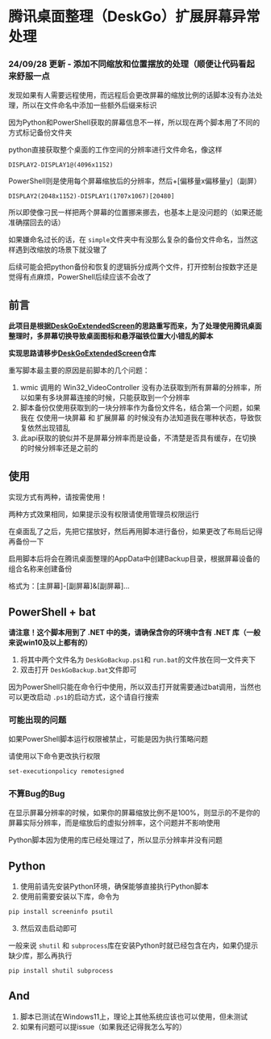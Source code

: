# 腾讯桌面整理（DeskGo）扩展屏幕异常处理

### 24/09/28 更新 - 添加不同缩放和位置摆放的处理（顺便让代码看起来舒服一点

发现如果有人需要远程使用，而远程后会更改屏幕的缩放比例的话脚本没有办法处理，所以在文件命名中添加一些额外后缀来标识

因为Python和PowerShell获取的屏幕信息不一样，所以现在两个脚本用了不同的方式标记备份文件夹

python直接获取整个桌面的工作空间的分辨率进行文件命名，像这样

```
DISPLAY2-DISPLAY1@(4096x1152)
```

PowerShell则是使用每个屏幕缩放后的分辨率，然后+[偏移量x偏移量y]（副屏）

```
DISPLAY2(2048x1152)-DISPLAY1(1707x1067)[20480]
```

所以即使像刁民一样把两个屏幕的位置挪来挪去，也基本上是没问题的（如果还能准确摆回去的话）

如果嫌命名过长的话，在 `simple`文件夹中有没那么复杂的备份文件命名，当然这样遇到改缩放的场景下就没辙了

后续可能会把python备份和恢复的逻辑拆分成两个文件，打开控制台按数字还是觉得有点麻烦，PowerShell后续应该不会改了

## 前言

**此项目是根据[DeskGoExtendedScreen](https://github.com/Ridup/DeskGoExtendedScreen)的思路重写而来，为了处理使用腾讯桌面整理时，多屏幕切换导致桌面图标和悬浮磁铁位置大小错乱的脚本**

**实现思路请移步[DeskGoExtendedScreen](https://github.com/Ridup/DeskGoExtendedScreen)仓库**

重写脚本最主要的原因是前脚本的几个问题：

1. wmic 调用的 Win32_VideoController 没有办法获取到所有屏幕的分辨率，所以如果有多块屏幕连接的时候，只能获取到一个分辨率
2. 脚本备份仅使用获取到的一块分辨率作为备份文件名，结合第一个问题，如果我在 仅使用一块屏幕 和 扩展屏幕 的时候没有办法知道我在哪种状态，导致恢复依然出现错乱
3. 此api获取的貌似并不是屏幕分辨率而是设备，不清楚是否具有缓存，在切换的时候分辨率还是之前的

## 使用

实现方式有两种，请按需使用！

两种方式效果相同，如果提示没有权限请使用管理员权限运行

在桌面乱了之后，先把它摆放好，然后再用脚本进行备份，如果更改了布局后记得再备份一下

启用脚本后将会在腾讯桌面整理的AppData中创建Backup目录，根据屏幕设备的组合名称来创建备份

格式为：[主屏幕]-[副屏幕]&[副屏幕]...

## PowerShell + bat

**请注意！这个脚本用到了 .NET 中的类，请确保含你的环境中含有 .NET 库（一般来说win10及以上都有的）**

1. 将其中两个文件名为 `DeskGoBackup.ps1`和 `run.bat`的文件放在同一文件夹下
2. 双击打开 `DeskGoBackup.bat`文件即可

因为PowerShell只能在命令行中使用，所以双击打开就需要通过bat调用，当然也可以更改启动 `.ps1`的启动方式，这个请自行搜索

### 可能出现的问题

如果PowerShell脚本运行权限被禁止，可能是因为执行策略问题

请使用以下命令更改执行权限

```bash
set-executionpolicy remotesigned
```

### 不算Bug的Bug

在显示屏幕分辨率的时候，如果你的屏幕缩放比例不是100%，则显示的不是你的屏幕实际分辨率，而是缩放后的虚拟分辨率，这个问题并不影响使用

Python脚本因为使用的库已经处理过了，所以显示分辨率并没有问题

## Python

1. 使用前请先安装Python环境，确保能够直接执行Python脚本
2. 使用前需要安装以下库，命令为

```bash
pip install screeninfo psutil
```

3. 然后双击启动即可

一般来说 `shutil` 和 `subprocess`库在安装Python时就已经包含在内，如果仍提示缺少库，那么再执行

```bash
pip install shutil subprocess
```

## And

1. 脚本已测试在Windows11上，理论上其他系统应该也可以使用，但未测试
2. 如果有问题可以提issue（如果我还记得我怎么写的）
